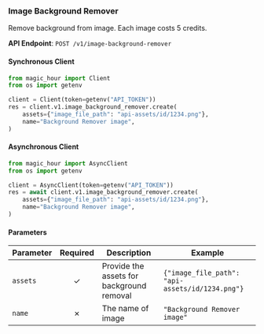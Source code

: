 
### Image Background Remover <a name="create"></a>

Remove background from image. Each image costs 5 credits.

**API Endpoint**: `POST /v1/image-background-remover`

#### Synchronous Client

```python
from magic_hour import Client
from os import getenv

client = Client(token=getenv("API_TOKEN"))
res = client.v1.image_background_remover.create(
    assets={"image_file_path": "api-assets/id/1234.png"},
    name="Background Remover image",
)

```

#### Asynchronous Client

```python
from magic_hour import AsyncClient
from os import getenv

client = AsyncClient(token=getenv("API_TOKEN"))
res = await client.v1.image_background_remover.create(
    assets={"image_file_path": "api-assets/id/1234.png"},
    name="Background Remover image",
)

```

#### Parameters

| Parameter | Required | Description | Example |
|-----------|:--------:|-------------|--------|
| `assets` | ✓ | Provide the assets for background removal | `{"image_file_path": "api-assets/id/1234.png"}` |
| `name` | ✗ | The name of image | `"Background Remover image"` |
